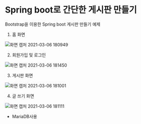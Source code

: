 # Spring boot로 간단한 게시판 만들기 
Bootstrap을 이용한 Spring boot 게시판 만들기 예제




1. 홈 화면

![화면 캡처 2021-03-06 180949](https://user-images.githubusercontent.com/41982054/110201772-398bc980-7ea8-11eb-98fa-131f45416c56.png)



2. 회원가입 및 로그인

![화면 캡처 2021-03-06 181450](https://user-images.githubusercontent.com/41982054/110201735-17924700-7ea8-11eb-8443-80b444c9a464.png)



3. 게시판 화면

![화면 캡처 2021-03-06 181001](https://user-images.githubusercontent.com/41982054/110201727-0e08df00-7ea8-11eb-892e-cd64da7cc71f.png)



4. 글 쓰기 화면

![화면 캡처 2021-03-06 181111](https://user-images.githubusercontent.com/41982054/110201731-1234fc80-7ea8-11eb-9f9e-2f22bb115415.png)


* MariaDB사용
